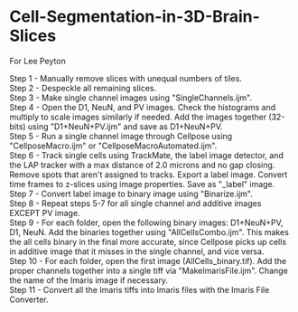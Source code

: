# Cell-Segmentation-in-3D-Brain-Slices
For Lee Peyton


Step 1 - Manually remove slices with unequal numbers of tiles.\
Step 2 - Despeckle all remaining slices.\
Step 3 - Make single channel images using "SingleChannels.ijm".\
Step 4 - Open the D1, NeuN, and PV images.  Check the histograms and multiply to scale images similarly if needed.  Add the images together (32-bits) using "D1+NeuN+PV.ijm" and save as D1+NeuN+PV.\
Step 5 - Run a single channel image through Cellpose using "CellposeMacro.ijm" or "CellposeMacroAutomated.ijm".\
Step 6 - Track single cells using TrackMate, the label image detector, and the LAP tracker with a max distance of 2.0 microns and no gap closing. Remove spots that aren't assigned to tracks. Export a label image. Convert time frames to z-slices using image properties. Save as "_label" image.\
Step 7 - Convert label image to binary image using "Binarize.ijm".\
Step 8 - Repeat steps 5-7 for all single channel and additive images EXCEPT PV image.\
Step 9 - For each folder, open the following binary images:  D1+NeuN+PV, D1, NeuN.  Add the binaries together using "AllCellsCombo.ijm".  This makes the all cells binary in the final more accurate, since Cellpose picks up cells in additive image that it misses in the single channel, and vice versa.\
Step 10 - For each folder, open the first image (AllCells_binary.tif).  Add the proper channels together into a single tiff via "MakeImarisFile.ijm".  Change the name of the Imaris image if necessary.\
Step 11 - Convert all the Imaris tiffs into Imaris files with the Imaris File Converter.

